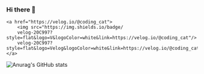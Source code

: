 ### Hi there 👋
    <a href="https://velog.io/@coding_cat">
        <img src="https://img.shields.io/badge/
        velog-20C997?style=flat&logo=V&logoColor=white&link=https://velog.io/@coding_cat"/>
        velog-20C997?style=flat&logo=Velog&logoColor=white&link=https://velog.io/@coding_cat"/>
    </a>


![Anurag's GitHub stats](https://github-readme-stats.vercel.app/api?username=jongkweanlee&show_icons=true&theme=aura_dark)
